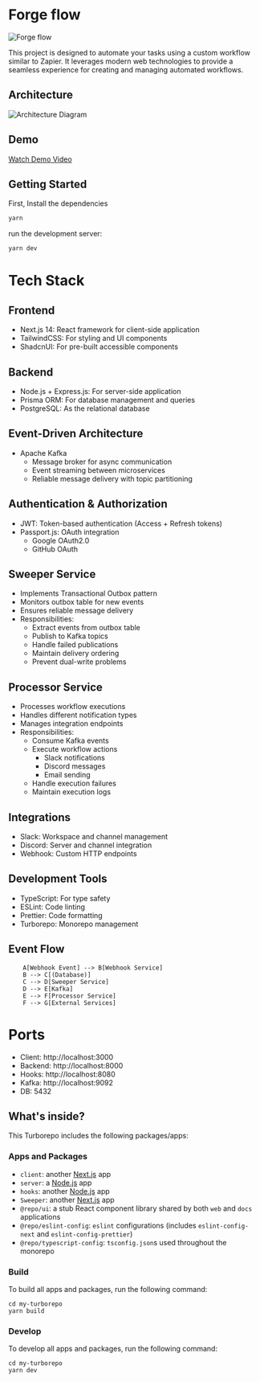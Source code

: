 # Forge flow

![Forge flow](https://github.com/senthil-athiban/zapier/raw/master/apps/client/public/dash.png)

This project is designed to automate your tasks using a custom workflow similar to Zapier. It leverages modern web technologies to provide a seamless experience for creating and managing automated workflows.

## Architecture

![Architecture Diagram](https://github.com/senthil-athiban/zapier/raw/master/apps/client/public/architecture.png)

## Demo

[Watch Demo Video](https://drive.google.com/file/d/1tKFF3rOvpaRXOhbXXlMmB8WPwDpQR6J3/view?usp=sharing)

## Getting Started
First, Install the dependencies

```bash
yarn
```
run the development server:

```bash
yarn dev
```

# Tech Stack

## Frontend
- Next.js 14: React framework for client-side application
- TailwindCSS: For styling and UI components
- ShadcnUI: For pre-built accessible components

## Backend
- Node.js + Express.js: For server-side application
- Prisma ORM: For database management and queries
- PostgreSQL: As the relational database

## Event-Driven Architecture
- Apache Kafka
  - Message broker for async communication
  - Event streaming between microservices
  - Reliable message delivery with topic partitioning

## Authentication & Authorization
- JWT: Token-based authentication (Access + Refresh tokens)
- Passport.js: OAuth integration
  - Google OAuth2.0
  - GitHub OAuth

## Sweeper Service
- Implements Transactional Outbox pattern
- Monitors outbox table for new events
- Ensures reliable message delivery
- Responsibilities:
  - Extract events from outbox table
  - Publish to Kafka topics
  - Handle failed publications
  - Maintain delivery ordering
  - Prevent dual-write problems

## Processor Service
- Processes workflow executions
- Handles different notification types
- Manages integration endpoints
- Responsibilities:
  - Consume Kafka events
  - Execute workflow actions
    - Slack notifications
    - Discord messages
    - Email sending
  - Handle execution failures
  - Maintain execution logs

## Integrations
- Slack: Workspace and channel management
- Discord: Server and channel integration
- Webhook: Custom HTTP endpoints

## Development Tools
- TypeScript: For type safety
- ESLint: Code linting
- Prettier: Code formatting
- Turborepo: Monorepo management

## Event Flow
```mermaid
    A[Webhook Event] --> B[Webhook Service]
    B --> C[(Database)]
    C --> D[Sweeper Service]
    D --> E[Kafka]
    E --> F[Processor Service]
    F --> G[External Services]
```

# Ports
- Client: http://localhost:3000
- Backend: http://localhost:8000
- Hooks: http://localhost:8080
- Kafka: http://localhost:9092
- DB: 5432

## What's inside?

This Turborepo includes the following packages/apps:

### Apps and Packages
- `client`: another [Next.js](http://localhost:3000.org/) app
- `server`: a [Node.js](http://localhost:8000.org/) app
- `hooks`: another [Node.js](http://localhost:8080.org/) app
- `Sweeper`: another [Next.js](http://localhost:9092.org/) app
- `@repo/ui`: a stub React component library shared by both `web` and `docs` applications
- `@repo/eslint-config`: `eslint` configurations (includes `eslint-config-next` and `eslint-config-prettier`)
- `@repo/typescript-config`: `tsconfig.json`s used throughout the monorepo

### Build

To build all apps and packages, run the following command:

```
cd my-turborepo
yarn build
```

### Develop

To develop all apps and packages, run the following command:

```
cd my-turborepo
yarn dev
```
